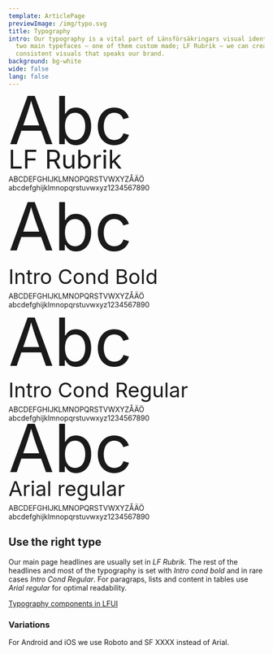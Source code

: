 ```yaml
---
template: ArticlePage
previewImage: /img/typo.svg
title: Typography
intro: Our typography is a vital part of Länsförsäkringars visual identity. With
  two main typefaces – one of them custom made; LF Rubrik – we can create
  consistent visuals that speaks our brand.
background: bg-white
wide: false
lang: false
---
```

<LfuiWrapper>

<div class="container  bb-2">	

  <div class="row pt-5 pb-3 text-center text-md-left">	
    <div class="col-md-5">	
     <div class="font-serif text-primary" style="font-size:130px;line-height: 0.75">Abc</div>	
    </div>	
    <div class="col-md-7">	
      <div class="font-serif text-primary" style="font-size:50px;line-height: 59px;">LF Rubrik</div>	
      <span class="font-serif text-primary">ABCDEFGHIJKLMNOPQRSTVWXYZÅÄÖ<br/>abcdefghijklmnopqrstuvwxyz1234567890</span>	
    </div>	
  </div>	
</div>	
<div class="container bb-2">	
  <div class="row pt-5 pb-1 text-center text-md-left">	
    <div class="col-md-5">	
     <div class="font-sans-serif text-primary font-weight-bold"  style="font-size:130px;line-height: 1.05">Abc</div>	
    </div>	
    <div class="col-md-7">	
      <div class="font-sans-serif text-primary font-weight-bold" style="font-size:40px;line-height: 59px;">Intro Cond Bold</div>	
      <span class="font-sans-serif text-primary font-weight-bold">ABCDEFGHIJKLMNOPQRSTVWXYZÅÄÖ<br/>abcdefghijklmnopqrstuvwxyz1234567890</span>	
    </div>	
  </div>	
</div>	
<div class="container bb-2 ">	
  <div class="row pt-5 pb-1 text-center text-md-left">	
    <div class="col-md-5">	
     <div class="font-sans-serif text-primary"  style="font-size:130px;line-height: 1;">Abc</div>	
    </div>	
    <div class="col-md-7">	
      <div class="font-sans-serif text-primary" style="font-size:40px;line-height: 59px;">Intro Cond Regular</div>	
      <span class="font-sans-serif text-primary ">ABCDEFGHIJKLMNOPQRSTVWXYZÅÄÖ<br/>abcdefghijklmnopqrstuvwxyz1234567890</span>	
    </div>	
  </div>	
</div>	
<div class="container  mb-2">	
  <div class="row pt-5 pb-1 text-center text-md-left">	
    <div class="col-md-5">	
     <div class="font-base "  style="font-size:130px;line-height: 0.78">Abc</div>	
    </div>	
    <div class="col-md-7">	
      <div class="font-base" style="font-size:40px;line-height: 59px;">Arial regular</div>	
      <span class="font-base ">ABCDEFGHIJKLMNOPQRSTVWXYZÅÄÖ<br/>abcdefghijklmnopqrstuvwxyz1234567890</span>	
    </div>	
  </div>	
</div>

</LfuiWrapper>

## Use the right type

Our main page headlines are usually set in *LF Rubrik*. The rest of the headlines and most of the typography is set with *Intro cond bold* and in rare cases *Intro Cond Regular*. For paragraps, lists and content in tables use *Arial regular* for optimal readability. 

[Typography components in LFUI](/components/web/typography)

### Variations

For Android and iOS we use Roboto and SF XXXX instead of Arial.